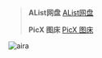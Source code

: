 > **AList网盘**  [AList网盘](https://alist.boliguide.cn/) 
>
> **PicX 图床**  [PicX 图床](https://picx.boliguide.cn/#/upload) 

![aira](https://cdn.jsdelivr.net/gh/bolishitoumingde/hexo_img@main/_aria.jpg)
